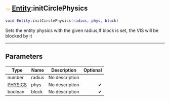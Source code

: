 ## ![shared](../../.gitbook/assets/shared.png) [Entity](entity):initCirclePhysics

```lua
void Entity:initCirclePhysics(radius, phys, block)
```

Sets the entity physics with the given radius,If block is set, the VIS will be blocked by it

------
## Parameters

| Type   | Name | Description | Optional |
| ------ | ---- | ----------- | -------: |
| number | radius | No description |  |
| [PHYSICS](physics) | phys | No description | ✔ |
| boolean | block | No description | ✔ |

